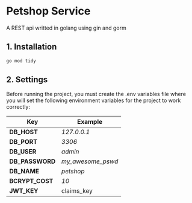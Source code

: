 # Petshop Service

A REST api writted in golang using gin and gorm

## 1. Installation

```bash
go mod tidy
```

## 2. Settings

Before running the project, you must create the .env variables file where you will set the following environment variables for the project to work correctly:

| Key             | Example           |
| --------------- | ----------------- |
| **DB_HOST**     | _127.0.0.1_       |
| **DB_PORT**     | _3306_            |
| **DB_USER**     | _admin_           |
| **DB_PASSWORD** | _my_awesome_pswd_ |
| **DB_NAME**     | _petshop_         |
| **BCRYPT_COST** | _10_              |
| **JWT_KEY**     | claims_key        |

